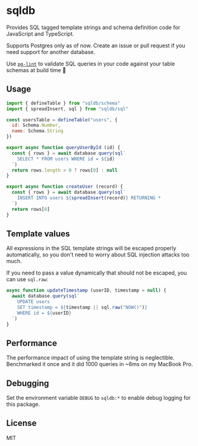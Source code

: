 # sqldb

Provides SQL tagged template strings and schema definition code for JavaScript and TypeScript.

Supports Postgres only as of now. Create an issue or pull request if you need support for another database.

Use [`pg-lint`](https://github.com/andywer/pg-lint) to validate SQL queries in your code against your table schemas at build time 🚀


## Usage

```js
import { defineTable } from "sqldb/schema"
import { spreadInsert, sql } from "sqldb/sql"

const usersTable = defineTable("users", {
  id: Schema.Number,
  name: Schema.String
})

export async function queryUserById (id) {
  const { rows } = await database.query(sql`
    SELECT * FROM users WHERE id = ${id}
  `)
  return rows.length > 0 ? rows[0] : null
}

export async function createUser (record) {
  const { rows } = await database.query(sql`
    INSERT INTO users ${spreadInsert(record)} RETURNING *
  `)
  return rows[0]
}
```


## Template values

All expressions in the SQL template strings will be escaped properly automatically, so you don't need to worry about SQL injection attacks too much.

If you need to pass a value dynamically that should not be escaped, you can use `sql.raw`:

```js
async function updateTimestamp (userID, timestamp = null) {
  await database.query(sql`
    UPDATE users
    SET timestamp = ${timestamp || sql.raw("NOW()")}
    WHERE id = ${userID}
  `)
}
```


## Performance

The performance impact of using the template string is neglectible. Benchmarked it once and it did 1000 queries in ~6ms on my MacBook Pro.


## Debugging

Set the environment variable `DEBUG` to `sqldb:*` to enable debug logging for this package.


## License

MIT
